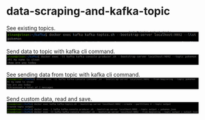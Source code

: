 # data-scraping-and-kafka-topic

See existing topics.
![Alt Text](images/topic-list.png)

Send data to topic with kafka cli command.
![Alt Text](images/producer.png)

See sending data from topic with kafka cli command.
![Alt Text](images/consumer.png)

Send custom data, read and save.
![Alt Text](images/send-and-read-data.png)
